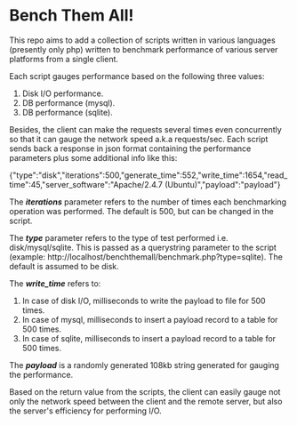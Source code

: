 Bench Them All!
===============

This repo aims to add a collection of scripts written in various languages (presently only php) written to benchmark performance of various server platforms from a single client.

Each script gauges performance based on the following three values:

1. Disk I/O performance.
2. DB performance (mysql).
3. DB performance (sqlite).

Besides, the client can make the requests several times even concurrently so that it can gauge the network speed a.k.a requests/sec. Each script sends back a response in json format containing the performance parameters  plus some additional info like this:

{"type":"disk","iterations":500,"generate_time":552,"write_time":1654,"read_time":45,"server_software":"Apache\/2.4.7 (Ubuntu)","payload":"payload"}

The ***iterations*** parameter refers to the number of times each benchmarking operation was performed. The default is 500, but can be changed in the script.

The ***type*** parameter refers to the type of test performed i.e. disk/mysql/sqlite. This is passed as a querystring parameter to the script (example: http://localhost/benchthemall/benchmark.php?type=sqlite). The default is assumed to be disk.

The ***write_time*** refers to:
1. In case of disk I/O, milliseconds to write the payload to file for 500 times.
2. In case of mysql, milliseconds to insert a payload record to a table for 500 times.
3. In case of sqlite, milliseconds to insert a payload record to a table for 500 times.

The ***payload*** is a randomly generated 108kb string generated for gauging the performance.

Based on the return value from the scripts, the client can easily gauge not only the network speed between the client and the remote server, but also the server's efficiency for performing I/O.
